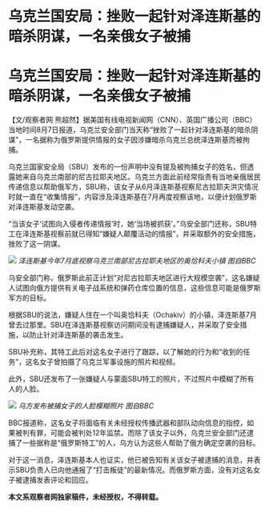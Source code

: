 # 乌克兰国安局：挫败一起针对泽连斯基的暗杀阴谋，一名亲俄女子被捕

# 乌克兰国安局：挫败一起针对泽连斯基的暗杀阴谋，一名亲俄女子被捕

【文/观察者网
熊超然】据美国有线电视新闻网（CNN）、英国广播公司（BBC）当地时间8月7日报道，乌克兰安全部门当天称“挫败了一起针对泽连斯基的暗杀阴谋”，一名据称为俄罗斯提供情报的女子因涉嫌暗杀乌克兰总统泽连斯基而被拘捕。

乌克兰国家安全局（SBU）发布的一份声明中没有提及被拘捕女子的姓名，但透露她来自乌克兰南部的尼古拉耶夫地区。乌克兰方面此前经常指责有当地亲俄居民传递信息以帮助俄军方，SBU称，该女子从6月泽连斯基视察尼古拉耶夫洪灾情况时就一直在“收集情报”，内容涉及泽连斯基在7月再度视察该地，以便计划俄罗斯对泽连斯基发动空袭。

“当该女子‘试图向入侵者传递情报’时，她‘当场被抓获’。”乌安全部门还称，SBU特工在泽连斯基视察前就已得知“嫌疑人颠覆活动的情报”，并采取额外的安全措施，挫败了这一阴谋。

![](https://inews.gtimg.com/newsapp_bt/0/15815986729/1000)
_泽连斯基今年7月底视察乌克兰南部尼古拉耶夫地区的奥恰科夫小镇 图自BBC_

乌安全部门称，俄罗斯此前正计划“对尼古拉耶夫地区进行大规模空袭”，这名嫌疑人试图向俄方提供有关电子战系统和弹药仓库位置的信息，这些信息可能是俄罗斯军方的目标。

根据SBU的说法，嫌疑人住在一个叫奥恰科夫（Ochakiv）的小镇，泽连斯基7月曾去过那里。SBU在泽连斯基视察访问期间没有逮捕嫌疑人，并采取了安全措施，以防止针对泽连斯基的袭击发生。

SBU补充称，其特工此后对这名女子进行了跟踪，以了解她的行为和“收到的任务”，这名女子曾拍摄了乌克兰军事设施的照片和视频。

此外，SBU还发布了一张嫌疑人与蒙面SBU特工的照片，不过照片中模糊了所有人的人脸。

![](https://inews.gtimg.com/newsapp_bt/0/15815986730/1000) _乌方发布被捕女子的人脸模糊照片
图自BBC_

BBC报道称，这名女子将面临有关未经授权传播武器和部队动向信息的指控，如果被判有罪，可能会被判处12年监禁。而除了该女子以外，乌克兰安全部门还逮捕了一些据称是“俄罗斯特工”的人，乌方认为这些人帮助了俄方确定空袭的目标。

对于这一消息，泽连斯基本人也证实，他已被告知有关该女子被逮捕的消息，并表示SBU负责人已向他通报了“打击叛徒”的最新情况。而俄罗斯方面，没有对这名女子被逮捕发表评论和回应。

**本文系观察者网独家稿件，未经授权，不得转载。**

